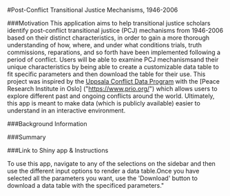 #Post-Conflict Transitional Justice Mechanisms, 1946-2006

###Motivation
This application aims to help transitional justice scholars identify post-conflict transitional justice (PCJ) mechanisms from 1946-2006 based on their distinct characteristics, in order to gain a more thorough understanding of how, where, and under what conditions trials, truth commissions, reparations, and so forth have been implemented following a period of conflict. Users will be able to examine PCJ mechanismsand their unique characteristics by being able to create a customizable data table to fit specific parameters and then download the table for their use. This project was inspired by the [Uppsala Conflict Data Program]("http://ucdp.uu.se/") with the [Peace Research Institute in Oslo] ("https://www.prio.org/") which allows users to explore different past and ongoing conflicts around the world. Ultimately, this app is meant to make data (which is publicly available) easier to understand in an interactive environment.
         


###Background Information

###Summary

###Link to Shiny app & Instructions

To use this app, navigate to any of the selections on the sidebar and then use the different input options to render a data table.Once you have selected all the parameters you want, use the 'Download' button to download a data table with the specificed parameters."